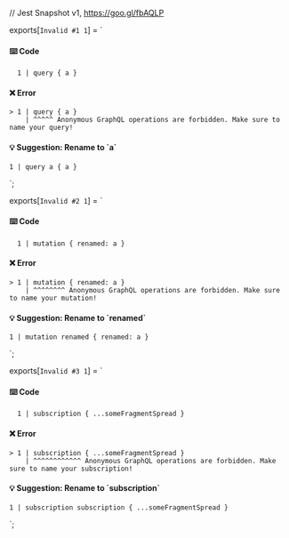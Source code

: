 // Jest Snapshot v1, https://goo.gl/fbAQLP

exports[`Invalid #1 1`] = `
#### ⌨️ Code

      1 | query { a }

#### ❌ Error

    > 1 | query { a }
        | ^^^^^ Anonymous GraphQL operations are forbidden. Make sure to name your query!

#### 💡 Suggestion: Rename to \`a\`

    1 | query a { a }
`;

exports[`Invalid #2 1`] = `
#### ⌨️ Code

      1 | mutation { renamed: a }

#### ❌ Error

    > 1 | mutation { renamed: a }
        | ^^^^^^^^ Anonymous GraphQL operations are forbidden. Make sure to name your mutation!

#### 💡 Suggestion: Rename to \`renamed\`

    1 | mutation renamed { renamed: a }
`;

exports[`Invalid #3 1`] = `
#### ⌨️ Code

      1 | subscription { ...someFragmentSpread }

#### ❌ Error

    > 1 | subscription { ...someFragmentSpread }
        | ^^^^^^^^^^^^ Anonymous GraphQL operations are forbidden. Make sure to name your subscription!

#### 💡 Suggestion: Rename to \`subscription\`

    1 | subscription subscription { ...someFragmentSpread }
`;
